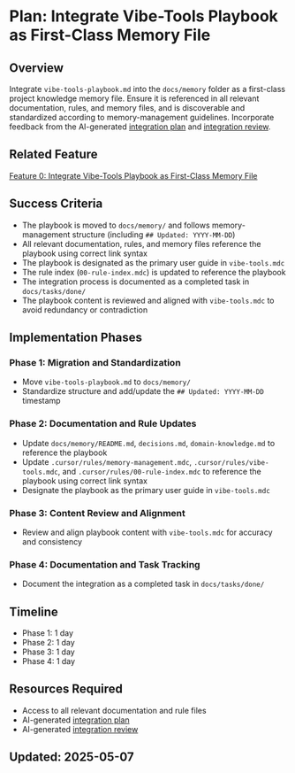 # Plan: Integrate Vibe-Tools Playbook as First-Class Memory File

## Overview

Integrate `vibe-tools-playbook.md` into the `docs/memory` folder as a first-class project knowledge memory file. Ensure it is referenced in all relevant documentation, rules, and memory files, and is discoverable and standardized according to memory-management guidelines. Incorporate feedback from the AI-generated [integration plan](/docs/memory/vibe-tools-playbook-integration-plan.md) and [integration review](/docs/memory/vibe-tools-playbook-integration-review.md).

## Related Feature

[Feature 0: Integrate Vibe-Tools Playbook as First-Class Memory File](/docs/features.md)

## Success Criteria

- The playbook is moved to `docs/memory/` and follows memory-management structure (including `## Updated: YYYY-MM-DD`)
- All relevant documentation, rules, and memory files reference the playbook using correct link syntax
- The playbook is designated as the primary user guide in `vibe-tools.mdc`
- The rule index (`00-rule-index.mdc`) is updated to reference the playbook
- The integration process is documented as a completed task in `docs/tasks/done/`
- The playbook content is reviewed and aligned with `vibe-tools.mdc` to avoid redundancy or contradiction

## Implementation Phases

### Phase 1: Migration and Standardization
- Move `vibe-tools-playbook.md` to `docs/memory/`
- Standardize structure and add/update the `## Updated: YYYY-MM-DD` timestamp

### Phase 2: Documentation and Rule Updates
- Update `docs/memory/README.md`, `decisions.md`, `domain-knowledge.md` to reference the playbook
- Update `.cursor/rules/memory-management.mdc`, `.cursor/rules/vibe-tools.mdc`, and `.cursor/rules/00-rule-index.mdc` to reference the playbook using correct link syntax
- Designate the playbook as the primary user guide in `vibe-tools.mdc`

### Phase 3: Content Review and Alignment
- Review and align playbook content with `vibe-tools.mdc` for accuracy and consistency

### Phase 4: Documentation and Task Tracking
- Document the integration as a completed task in `docs/tasks/done/`

## Timeline
- Phase 1: 1 day
- Phase 2: 1 day
- Phase 3: 1 day
- Phase 4: 1 day

## Resources Required
- Access to all relevant documentation and rule files
- AI-generated [integration plan](/docs/memory/vibe-tools-playbook-integration-plan.md)
- AI-generated [integration review](/docs/memory/vibe-tools-playbook-integration-review.md)

## Updated: 2025-05-07
